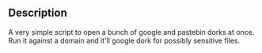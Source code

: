 ## Description
A very simple script to open a bunch of google and pastebin dorks at once. Run it against a domain and it'll google dork for possibly sensitive files.